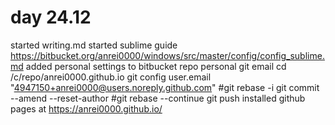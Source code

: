 # day 24.12
started writing.md
started sublime guide https://bitbucket.org/anrei0000/windows/src/master/config/config_sublime.md
added personal settings to bitbucket repo
personal git email
	cd /c/repo/anrei0000.github.io
	git config user.email "4947150+anrei0000@users.noreply.github.com"
	#git rebase -i
	git commit --amend --reset-author
	#git rebase --continue
	git push
installed github pages at https://anrei0000.github.io/